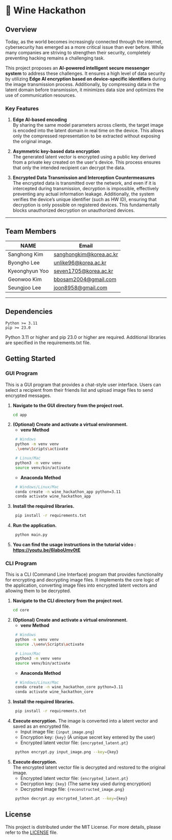# 🍷 Wine Hackathon

## Overview

Today, as the world becomes increasingly connected through the internet, cybersecurity has emerged as a more critical issue than ever before. While many companies are striving to strengthen their security, completely preventing hacking remains a challenging task.

This project proposes an **AI-powered intelligent secure messenger system** to address these challenges. It ensures a high level of data security by utilizing **Edge AI encryption based on device-specific identifiers** during the image transmission process. Additionally, by compressing data in the latent domain before transmission, it minimizes data size and optimizes the use of communication resources.

### Key Features

1. **Edge AI-based encoding**  
   By sharing the same model parameters across clients, the target image is encoded into the latent domain in real time on the device. This allows only the compressed representation to be extracted without exposing the original image.

2. **Asymmetric key-based data encryption**  
   The generated latent vector is encrypted using a public key derived from a private key created on the user's device. This process ensures that only the intended recipient can decrypt the data.

3. **Encrypted Data Transmission and Interception Countermeasures**  
   The encrypted data is transmitted over the network, and even if it is intercepted during transmission, decryption is impossible, effectively preventing any actual information leakage. Additionally, the system verifies the device’s unique identifier (such as HW ID), ensuring that decryption is only possible on registered devices. This fundamentally blocks unauthorized decryption on unauthorized devices.

---

## Team Members

| NAME     | Email |
|----------|--------|
| Sanghong Kim   | sanghongkim@korea.ac.kr |
| Byongho Lee   | unlike96@korea.ac.kr     |
| Kyeonghyun Yoo   | seven1705@korea.ac.kr    |
| Geonwoo Kim   | bbosam2004@gmail.com     |
| Seungjoo Lee   | joon8958@gmail.com       |

---

## Dependencies

```text
Python >= 3.11  
pip >= 23.0
```

Python 3.11 or higher and pip 23.0 or higher are required. Additional libraries are specified in the requirements.txt file.


## Getting Started

### GUI Program
This is a GUI program that provides a chat-style user interface. Users can select a recipient from their friends list and upload image files to send encrypted messages.
1. **Navigate to the GUI directory from the project root.**  
   ```bash
   cd app
   ```
2. **(Optional) Create and activate a virtual environment.**
   * **venv Method**
   ```bash
    # Windows
    python -m venv venv
    .\venv\Scripts\activate

    # Linux/Mac
    python3 -m venv venv
    source venv/bin/activate
   ``` 
   * **Anaconda Method**
   ```bash
    # Windows/Linux/Mac
    conda create -n wine_hackathon_app python=3.11
    conda activate wine_hackathon_app
   ```
3. **Install the required libraries.**  
   ```bash
    pip install -r requirements.txt
   ```
4. **Run the application.**  
   ```bash
    python main.py
   ```
5. **You can find the usage instructions in the tutorial video : https://youtu.be/6IaboUmv0tE**

### CLI Program
This is a CLI (Command Line Interface) program that provides functionality for encrypting and decrypting image files. It implements the core logic of the application, converting image files into encrypted latent vectors and allowing them to be decrypted.
1. **Navigate to the CLI directory from the project root.**  
   ```bash
   cd core
   ```
2. **(Optional) Create and activate a virtual environment.**
   * **venv Method**
   ```bash
    # Windows
    python -m venv venv
    source .\venv\Scripts\activate

    # Linux/Mac
    python3 -m venv venv
    source venv/bin/activate
   ``` 
   * **Anaconda Method**
   ```bash
    # Windows/Linux/Mac
    conda create -n wine_hackathon_core python=3.11
    conda activate wine_hackathon_core
   ```
3. **Install the required libraries.**  
   ```bash
    pip install -r requirements.txt
   ```
4. **Execute encryption.**
    The image is converted into a latent vector and saved as an encrypted file.
   - Input image file: `{input_image.png}`
   - Encryption key: `{key}` (A unique secret key entered by the user)
   - Encrypted latent vector file: `{encrypted_latent.pt}`
   ```bash
    python encrypt.py input_image.png --key={key}
   ```
5. **Execute decryption.**  
    The encrypted latent vector file is decrypted and restored to the original image.
    - Encrypted latent vector file: `{encrypted_latent.pt}`
    - Decryption key: `{key}` (The same key used during encryption)
    - Decrypted image file: `{reconstructed_image.png}`
   ```bash
    python decrypt.py encrypted_latent.pt --key={key}
   ```

## License
This project is distributed under the MIT License. For more details, please refer to the [LICENSE](LICENSE) file.

